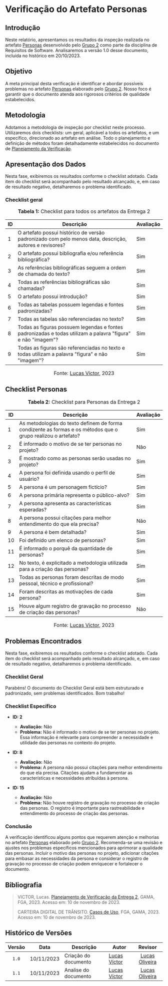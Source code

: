 # Verificação do Artefato Personas

## Introdução

Neste relatório, apresentamos os resultados da inspeção realizada no artefato [Personas](https://github.com/Requisitos-de-Software/2023.2-Carteira_Digital_de_Transito/blob/main/docs/elicita%C3%A7%C3%A3o/entrevista.md#entrevista) desenvolvido pelo [Grupo 2](https://requisitos-de-software.github.io/2023.2-Carteira_Digital_de_Transito/) como parte da disciplina de Requisitos de Software. Analisaremos a versão 1.0 desse documento, incluída no histórico em 20/10/2023.

## Objetivo

A meta principal desta verificação é identificar e abordar possíveis problemas no artefato [Personas](https://github.com/Requisitos-de-Software/2023.2-Carteira_Digital_de_Transito/blob/main/docs/elicita%C3%A7%C3%A3o/entrevista.md#entrevista) elaborado pelo [Grupo 2](https://requisitos-de-software.github.io/2023.2-Carteira_Digital_de_Transito/). Nosso foco é garantir que o documento atenda aos rigorosos critérios de qualidade estabelecidos.

## Metodologia

Adotamos a metodologia de inspeção por checklist neste processo. Utilizaremos dois checklists: um geral, aplicável a todos os artefatos, e um específico, direcionado ao artefato em análise. Todo o planejamento e definição de métodos foram detalhadamente estabelecidos no documento de [Planejamento da Verificação](https://github.com/Requisitos-de-Software/2023.2-Economia-DF/blob/main/docs/verificacao/Grupo-02/Entrega-02/planejamento-verificacao-e2-grupo2.md#verifica%C3%A7%C3%A3o-e-valida%C3%A7%C3%A3o---entrega-3).



## Apresentação dos Dados

Nesta fase, exibiremos os resultados conforme o checklist adotado. Cada item do checklist será acompanhado pelo resultado alcançado, e, em caso de resultado negativo, detalharemos o problema identificado.

### Checklist geral

<div align="center">
<font size="3"><p style="text-align: center"><b>Tabela 1:</b> Checklist para todos os artefatos da Entrega 2</p></font>

<table>
  <thead>
    <tr>
      <th>ID</th>
      <th>Descrição</th>
      <th>Avaliação</th>
    </tr>
  </thead>
  <tbody>
    <tr>
      <td>1</td>
      <td>O artefato possui histórico de versão padronizado com pelo menos data, descrição, autores e revisores?</td>
      <td>Sim</td>
    </tr>
    <tr>
      <td>2</td>
      <td>O artefato possui bibliografia e/ou referência bibliográfica?</td>
      <td>Sim</td>
    </tr>
    <tr>
      <td>3</td>
      <td>As referências bibliográficas seguem a ordem de chamada do texto?</td>
      <td>Sim</td>
    </tr>
    <tr>
      <td>4</td>
      <td>Todas as referências bibliográficas são chamadas?</td>
      <td>Sim</td>
    </tr>
    <tr>
      <td>5</td>
      <td>O artefato possui introdução?</td>
      <td>Sim</td>
    </tr>
    <tr>
      <td>6</td>
      <td>Todas as tabelas possuem legendas e fontes padronizadas?</td>
      <td>Sim</td>
    </tr>
    <tr>
      <td>7</td>
      <td>Todas as tabelas são referenciadas no texto?</td>
      <td>Sim</td>
    </tr>
    <tr>
      <td>8</td>
      <td>Todas as figuras possuem legendas e fontes padronizadas e todas utilizam a palavra "figura" e não "imagem"?</td>
      <td>Sim</td>
    </tr>
    <tr>
      <td>9</td>
      <td>Todas as figuras são referenciadas no texto e todas utilizam a palavra "figura" e não "imagem"?</td>
      <td>Sim</td>
    </tr>
</table>

<font size="3"><p style="text-align: center">Fonte: <a href="https://github.com/Lucas13032003">Lucas Víctor</a>, 2023</p></font>
</div>

## Checklist Personas

<div align="center">
<font size="3"><p style="text-align: center"><b>Tabela 2:</b> Checklist para Personas da Entrega 2</p></font>

<table>
  <thead>
    <tr>
      <th>ID</th>
      <th>Descrição</th>
      <th>Avaliação</th>
    </tr>
  </thead>
  <tbody>
    <tr>
      <td>1</td>
      <td>As metodologias do texto definem de forma condizente as formas e os métodos que o grupo realizou o artefato?</td>
      <td>Sim</td>
    </tr>
    <tr>
      <td>2</td>
      <td>É informado o motivo de se ter personas no projeto?</td>
      <td>Não</td>
    </tr>
    <tr>
      <td>3</td>
      <td>É mostrado como as personas serão usadas no projeto?</td>
      <td>Sim</td>
    </tr>
    <tr>
      <td>4</td>
      <td>A persona foi definida usando o perfil de usuário?</td>
      <td>Sim</td>
    </tr>
    <tr>
      <td>5</td>
      <td>A persona é um personagem fictício?</td>
      <td>Sim</td>
    </tr>
    <tr>
      <td>6</td>
      <td>A persona primária representa o público-alvo?</td>
      <td>Sim</td>
    </tr>
    <tr>
      <td>7</td>
      <td>A persona apresenta as características esperadas?</td>
      <td>Sim</td>
    </tr>
    <tr>
      <td>8</td>
      <td>A persona possui citações para melhor entendimento do que ela precisa?</td>
      <td>Não</td>
    </tr>
    <tr>
      <td>9</td>
      <td>A persona é bem detalhada?</td>
      <td>Sim</td>
    </tr>
    <tr>
      <td>10</td>
      <td>Foi definido um elenco de personas?</td>
      <td>Sim</td>
    </tr>
    <tr>
      <td>11</td>
      <td>É informado o porquê da quantidade de personas?</td>
      <td>Sim</td>
    </tr>
    <tr>
      <td>12</td>
      <td>No texto, é explicitado a metodologia utilizada para a criação das personas?</td>
      <td>Sim</td>
    </tr>
    <tr>
      <td>13</td>
      <td>Todas as personas foram descritas de modo pessoal, técnico e profissional?</td>
      <td>Sim</td>
    </tr>
    <tr>
      <td>14</td>
      <td>Foram descritas as motivações de cada persona?</td>
      <td>Sim</td>
    </tr>
    <tr>
      <td>15</td>
      <td>Houve algum registro de gravação no processo de criação das personas?</td>
      <td>Não</td>
    </tr>
  </tbody>
</table>
<font size="3"><p style="text-align: center">Fonte: <a href="https://github.com/Lucas13032003">Lucas Víctor</a>, 2023</p></font>
</div>

## Problemas Encontrados

Nesta fase, exibiremos os resultados conforme o checklist adotado. Cada item do checklist será acompanhado pelo resultado alcançado, e, em caso de resultado negativo, detalharemos o problema identificado.


### Checklist Geral

Parabéns! O documento do Checklist Geral está bem estruturado e padronizado, sem problemas identificados. Bom trabalho!

### Checklist Específico

- **ID: 2**
  - **Avaliação:** Não
  - **Problema:** Não é informado o motivo de se ter personas no projeto. Essa informação é relevante para compreender a necessidade e utilidade das personas no contexto do projeto.

- **ID: 8**
  - **Avaliação:** Não
  - **Problema:** A persona não possui citações para melhor entendimento do que ela precisa. Citações ajudam a fundamentar as características e necessidades atribuídas à persona.

- **ID: 15**
  - **Avaliação:** Não
  - **Problema:** Não houve registro de gravação no processo de criação das personas. O registro é importante para rastreabilidade e entendimento do processo de criação das personas.


### Conclusão

A verificação identificou alguns pontos que requerem atenção e melhorias no artefato [Personas](https://github.com/Requisitos-de-Software/2023.2-Carteira_Digital_de_Transito/blob/main/docs/elicita%C3%A7%C3%A3o/entrevista.md#entrevista)  elaborado pelo [Grupo 2](https://requisitos-de-software.github.io/2023.2-Carteira_Digital_de_Transito/). Recomenda-se uma revisão e ajustes nos problemas específicos mencionados para aprimorar a qualidade das personas. Incluir o motivo das personas no projeto, adicionar citações para embasar as necessidades da persona e considerar o registro de gravação no processo de criação podem enriquecer e fortalecer o documento.

## Bibliografia
>
> VICTOR, Lucas. [Planejamento de Verificação da Entrega 2](https://github.com/Requisitos-de-Software/2023.2-Economia-DF/blob/main/docs/verificacao/Grupo-02/Entrega-02/planejamento-verificacao-e2-grupo2.md), GAMA, FGA, 2023. Acesso em: 10 de novembro de 2023.
>
> CARTEIRA DIGITAL DE TRÂNSITO. [Casos de Uso](https://requisitos-de-software.github.io/2023.2-Carteira_Digital_de_Transito/modelagem/casosDeUso/), FGA, GAMA, 2023. Acesso em: 10 de novembro de 2023.

## Histórico de Versões

| Versão | Data   | Descrição     | Autor     |  Revisor        |
| :----: | ------ | ------------- | --------- | :-------------: |
| `1.0`  | 10/11/2023 | Criação do documento  | [Lucas Víctor](https://github.com/Lucas1303200)| [Lucas Oliveira](https://github.com/) |
| `1.1`  | 10/11/2023 | Analise do documento  | [Lucas Víctor](https://github.com/Lucas1303200)| [Lucas Oliveira](https://github.com/) |
